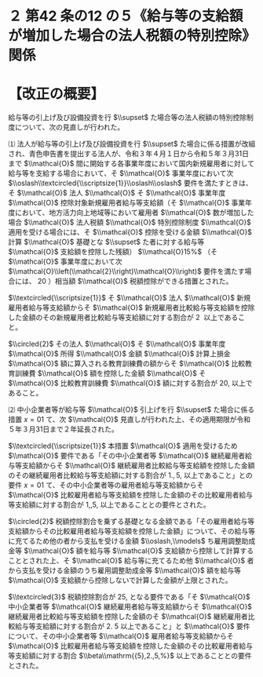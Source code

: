# ２ 第42 条の12 の５《給与等の支給額が増加した場合の法人税額の特別控除》関係

# 【改正の概要】

給与等の引上げ及び設備投資を行 $\\supset$ た場合等の法人税額の特別控除制度について、次の見直しが行われた。

⑴ 法人が給与等の引上げ及び設備投資を行 $\\supset$ た場合に係る措置が改組され、青色申告書を提出する法人が、令和３年４月１日から令和５年３月31日まで $\\mathcal{O}$ 間に開始する各事業年度において国内新規雇用者に対して給与等を支給する場合において、そ $\\mathcal{O}$ 事業年度において次 $\\oslash\\textcircled{\\scriptsize{1}}\\oslash\\oslash$ 要件を満たすときは、そ $\\mathcal{O}$ 法人 $\\mathcal{O}$ そ $\\mathcal{O}$ 事業年度 $\\mathcal{O}$ 控除対象新規雇用者給与等支給額（そ $\\mathcal{O}$ 事業年度において、地方活力向上地域等において雇用者 $\\mathcal{O}$ 数が増加した場合 $\\mathcal{O}$ 法人税額 $\\mathcal{O}$ 特別控除制度 $\\mathcal{O}$ 適用を受ける場合には、そ $\\mathcal{O}$ 控除を受ける金額 $\\mathcal{O}$ 計算 $\\mathcal{O}$ 基礎とな $\\supset$ た者に対する給与等 $\\mathcal{O}$ 支給額を控除した残額） $\\mathcal{O}15%$ （そ $\\mathcal{O}$ 事業年度において次 $\\mathcal{O}\\left(\\mathcal{2}\\right)\\mathcal{O}\\right)$ 要件を満たす場合には、 $20%$ ）相当額 $\\mathcal{O}$ 税額控除ができる措置とされた。

$\\textcircled{\\scriptsize{1}}$ そ $\\mathcal{O}$ 法人 $\\mathcal{O}$ 新規雇用者給与等支給額からそ $\\mathcal{O}$ 新規雇用者比較給与等支給額を控除した金額のその新規雇用者比較給与等支給額に対する割合が $2~%$ 以上であること。

$\\circled{2}$ その法人 $\\mathcal{O}$ そ $\\mathcal{O}$ 事業年度 $\\mathcal{O}$ 所得 $\\mathcal{O}$ 金額 $\\mathcal{O}$ 計算上損金 $\\mathcal{O}$ 額に算入される教育訓練費の額からそ $\\mathcal{O}$ 比較教育訓練費 $\\mathcal{O}$ 額を控除した金額 $\\mathcal{O}$ そ $\\mathcal{O}$ 比較教育訓練費 $\\mathcal{O}$ 額に対する割合が $20,%$ 以上であること。

⑵ 中小企業者等が給与等 $\\mathcal{O}$ 引上げを行 $\\supset$ た場合に係る措置 $x=01$ て、次 $\\mathcal{O}$ 見直しが行われた上、その適用期限が令和５年３月31日まで２年延長された。

$\\textcircled{\\scriptsize{1}}$ 本措置 $\\mathcal{O}$ 適用を受けるため $\\mathcal{O}$ 要件である「その中小企業者等 $\\mathcal{O}$ 継続雇用者給与等支給額からそ $\\mathcal{O}$ 継続雇用者比較給与等支給額を控除した金額のその継続雇用者比較給与等支給額に対する割合が $1.,5,%$ 以上であること」との要件 $x=01$ て、その中小企業者等の雇用者給与等支給額からそ $\\mathcal{O}$ 比較雇用者給与等支給額を控除した金額のその比較雇用者給与等支給額に対する割合が $1,,5,%$ 以上であることとの要件とされた。

$\\circled{2}$ 税額控除割合を乗ずる基礎となる金額である「その雇用者給与等支給額からその比較雇用者給与等支給額を控除した金額」について、その給与等に充てるため他の者から支払を受ける金額 $\\oslash,\\models$ ち雇用調整助成金等 $\\mathcal{O}$ 額を給与等 $\\mathcal{O}$ 支給額から控除して計算することとされた上、そ $\\mathcal{O}$ 給与等に充てるため他 $\\mathcal{O}$ 者から支払を受ける金額のうち雇用調整助成金等 $\\mathcal{O}$ 額を給与等 $\\mathcal{O}$ 支給額から控除しないで計算した金額が上限とされた。

$\\textcircled{3}$ 税額控除割合が $25,%$ となる要件である「そ $\\mathcal{O}$ 中小企業者等 $\\mathcal{O}$ 継続雇用者給与等支給額からそ $\\mathcal{O}$ 継続雇用者比較給与等支給額を控除した金額のそ $\\mathcal{O}$ 継続雇用者比較給与等支給額に対する割合が $2.\ 5%$ 以上であること」と $\\mathcal{O}$ 要件について、その中小企業者等 $\\mathcal{O}$ 雇用者給与等支給額からそ $\\mathcal{O}$ 比較雇用者給与等支給額を控除した金額のその比較雇用者給与等支給額に対する割合 $\\beta\\mathrm{{5},2.,5,%}$ 以上であることとの要件とされた。